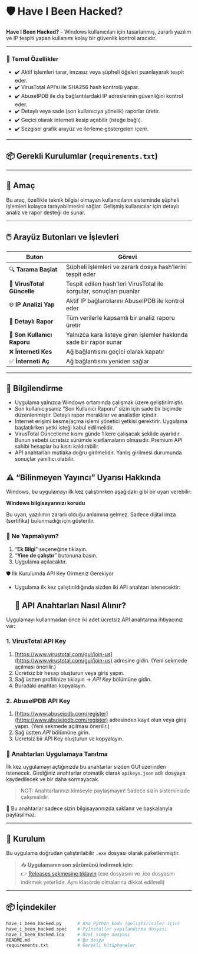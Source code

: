 # 🛡️ Have I Been Hacked?

**Have I Been Hacked?** – Windows kullanıcıları için tasarlanmış, zararlı yazılım ve IP tespiti yapan kullanımı kolay bir güvenlik kontrol aracıdır.

---
### 🚀 Temel Özellikler

- ✔️ Aktif işlemleri tarar, imzasız veya şüpheli öğeleri puanlayarak tespit eder.  
- ✔️ VirusTotal API’si ile SHA256 hash kontrolü yapar.  
- ✔️ AbuseIPDB ile dış bağlantılardaki IP adreslerinin güvenliğini kontrol eder.  
- ✔️ Detaylı veya sade (son kullanıcıya yönelik) raporlar üretir.  
- ✔️ Geçici olarak interneti kesip açabilir (isteğe bağlı).  
- ✔️ Sezgisel grafik arayüz ve ilerleme göstergeleri içerir.

---
## 📦 Gerekli Kurulumlar (`requirements.txt`)
---
## 🎯 Amaç

Bu araç, özellikle teknik bilgisi olmayan kullanıcıların sisteminde şüpheli işlemleri kolayca tarayabilmesini sağlar. Gelişmiş kullanıcılar için detaylı analiz ve rapor desteği de sunar.

---

## 🖱️ Arayüz Butonları ve İşlevleri

| Buton                      | Görevi                                                                 |
|---------------------------|------------------------------------------------------------------------|
| 🔍 **Tarama Başlat**       | Şüpheli işlemleri ve zararlı dosya hash’lerini tespit eder             |
| 🧪 **VirusTotal Güncelle** | Tespit edilen hash'leri VirusTotal ile sorgular, sonuçları puanlar     |
| 🌐 **IP Analizi Yap**      | Aktif IP bağlantılarını AbuseIPDB ile kontrol eder                     |
| 📄 **Detaylı Rapor**       | Tüm verilerle kapsamlı bir analiz raporu üretir                        |
| 👤 **Son Kullanıcı Raporu**| Yalnızca kara listeye giren işlemler hakkında sade bir rapor sunar     |
| ❌ **İnterneti Kes**        | Ağ bağlantısını geçici olarak kapatır                                  |
| ✅ **İnterneti Aç**         | Ağ bağlantısını yeniden sağlar                                        |


---

## 📌 Bilgilendirme

- Uygulama yalnızca Windows ortamında çalışmak üzere geliştirilmiştir.
- Son kullanıcıysanız “Son Kullanıcı Raporu” sizin için sade bir biçimde düzenlenmiştir. Detaylı rapor meraklılar ve analistler içindir.
- Internet erişimi kesme/açma işlemi yönetici yetkisi gerektirir. Uygulama başlatılırken yetki isteği kabul edilmelidir.
- VirusTotal Güncelleme kısmı günde 1 kere çalışacak şekilde ayarlıdır. Bunun sebebi ücretsiz sürümde kısıtlamaların olmasıdır. Premium API sahibi hesaplar bu kısıtı kaldırabilir.
- API anahtarları mutlaka doğru girilmelidir. Yanlış girilmesi durumunda sonuçlar yanıltıcı olabilir.
## ⚠️ “Bilinmeyen Yayıncı” Uyarısı Hakkında

Windows, bu uygulamayı ilk kez çalıştırırken aşağıdaki gibi bir uyarı verebilir:

**Windows bilgisayarınızı korudu**

Bu uyarı, yazılımın zararlı olduğu anlamına gelmez. Sadece dijital imza (sertifika) bulunmadığı için gösterilir.

### 🔧 Ne Yapmalıyım?

1. “**Ek Bilgi**” seçeneğine tıklayın.  
2. “**Yine de çalıştır**” butonuna basın.  
3. Uygulama açılacaktır.


🛡️ İlk Kurulumda API Key Girmeniz Gerekiyor
- Uygulama ilk kez çalıştırıldığında sizden iki API anahtarı istenecektir:
  ## 🔑 API Anahtarları Nasıl Alınır?

Uygulamayı kullanmadan önce iki adet ücretsiz API anahtarına ihtiyacınız var:

### 1. VirusTotal API Key

1. [https://www.virustotal.com/gui/join-us](https://www.virustotal.com/gui/join-us) adresine gidin. (Yeni sekmede açılması önerilir.)
2. Ücretsiz bir hesap oluşturun veya giriş yapın.
3. Sağ üstten profilinize tıklayın → *API Key* bölümüne gidin.
4. Buradaki anahtarı kopyalayın.

### 2. AbuseIPDB API Key

1. [https://www.abuseipdb.com/register](https://www.abuseipdb.com/register) adresinden kayıt olun veya giriş yapın. (Yeni sekmede açılması önerilir.)
2. Sağ üstten *API* bölümüne girin.
3. Ücretsiz bir API Key oluşturun ve kopyalayın.

### 🔧 Anahtarları Uygulamaya Tanıtma

İlk kez uygulamayı açtığınızda bu anahtarlar sizden GUI üzerinden istenecek. Girdiğiniz anahtarlar otomatik olarak `apikeys.json` adlı dosyaya kaydedilecek ve bir daha sormayacak.

> NOT: Anahtarlarınızı kimseyle paylaşmayın! Sadece sizin sisteminizde çalışmalıdır.


🔐 Bu anahtarlar sadece sizin bilgisayarınızda saklanır ve başkalarıyla paylaşılmaz.

---
## 🧰 Kurulum

Bu uygulama doğrudan çalıştırılabilir `.exe` dosyası olarak paketlenmiştir. 

> 📥 **Uygulamanın son sürümünü indirmek için**:  
👉 [Releases sekmesine tıklayın](https://github.com/cagrigonultas/HaveIBeenHacked/releases) (exe dosyasını ve .ico dosyasını indirmek yeterlidir. Aynı klasörde olmalarına dikkat edilmeli)

---

## 📦 İçindekiler

```bash
have_i_been_hacked.py      # Ana Python kodu (geliştiriciler için)
have_i_been_hacked.spec    # PyInstaller yapılandırma dosyası
have_i_been_hacked.ico     # Özel simge dosyası
README.md                  # Bu dosya
requirements.txt           # Gerekli kütüphaneler

